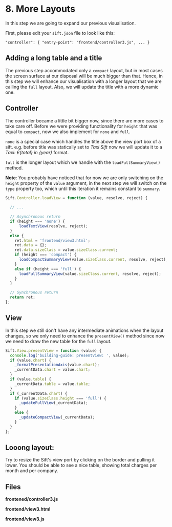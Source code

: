 # 8. More Layouts

In this step we are going to expand our previous visualisation.

First, please edit your `sift.json` file to look like this:

`"controller": { "entry-point": "frontend/controller3.js", ... }`

## Adding a long table and a title

The previous step accommodated only a `compact` layout, but in most cases the screen surface at our disposal will be much bigger than that. Hence, in this step we will enhance our visualisation with a longer layout that we are calling the `full` layout. Also, we will update the title with a more dynamic one.

## Controller

The controller became a little bit bigger now, since there are more cases to take care off. Before we were providing functionality for `height` that was equal to `compact`, now we also implement for `none` and `full`. 

`none` is a special case which handles the title above the view port box of a sift. e.g. before title was statically set to _Taxi Sift_ now we will update it to a _Taxi: £{total} in {year}_ format.

`full` is the longer layout which we handle with the `loadFullSummaryView()` method.

**Note**: You probably have noticed that for now we are only switching on the `height` property of the `value` argument, in the next step we will switch on the `type` property too, which until this iteration it remains constant to `summary`.

```javascript
Sift.Controller.loadView = function (value, resolve, reject) {
  
  // ...

  // Asynchronous return
  if (height === 'none') {
      loadTextView(resolve, reject);
  }
  else {
    ret.html = 'frontend/view3.html';
    ret.data = {};
    ret.data.sizeClass = value.sizeClass.current;
    if (height === 'compact') {
      loadCompactSummaryView(value.sizeClass.current, resolve, reject);
    }
    else if (height === 'full') {
      loadFullSummaryView(value.sizeClass.current, resolve, reject);
    }
  }

  // Synchronous return
  return ret;
};
```
## View

In this step we still don't have any intermediate animations when the layout changes, so we only need to enhance the `presentView()` method since now we need to draw the new table for the `full` layout.

```javascript
Sift.View.presentView = function (value) {
  console.log('building-guide: presentView: ', value);
  if (value.chart) {
    _formatPresentationAxis(value.chart);
    _currentData.chart = value.chart;
  }
  if (value.table) {
    _currentData.table = value.table;
  }
  if (_currentData.chart) {
    if (value.sizeClass.height === 'full') {
      _updateFullView(_currentData);
    }
    else {
      _updateCompactView(_currentData);
    }
  }
};
```
## Looong layout:

Try to resize the Sift's view port by clicking on the border and pulling it lower. You should be able to see a nice table, showing total charges per month and per company.

## Files

**frontened/controller3.js**

**frontend/view3.html**

**frontend/view3.js**
